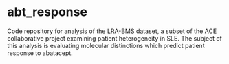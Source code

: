# abt_response
Code repository for analysis of the LRA-BMS dataset, a subset of the ACE collaborative project examining patient heterogeneity in SLE. The subject of this analysis is evaluating molecular distinctions which predict patient response to abatacept.
